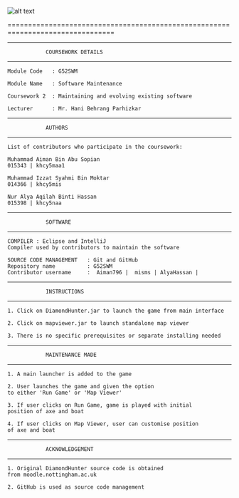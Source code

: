 
![alt text](http://i.imgur.com/nZGf2N7.png "Diamond Hunter")

================================================================================
________________________________________________________________________________

				COURSEWORK DETAILS
________________________________________________________________________________


	Module Code   : G52SWM

 	Module Name   : Software Maintenance

	Coursework 2  : Maintaining and evolving existing software

	Lecturer      : Mr. Hani Behrang Parhizkar

________________________________________________________________________________

				AUTHORS
________________________________________________________________________________

	
	List of contributors who participate in the coursework:

	Muhammad Aiman Bin Abu Sopian
	015343 | khcy5maa1

	Muhammad Izzat Syahmi Bin Moktar
	014366 | khcy5mis

	Nur Alya Aqilah Binti Hassan
	015398 | khcy5naa


________________________________________________________________________________

				SOFTWARE 
________________________________________________________________________________


	COMPILER : Eclipse and IntelliJ
	Compiler used by contributors to maintain the software

	SOURCE CODE MANAGEMENT   : Git and GitHub
	Repository name          : G52SWM
	Contributor username     :  Aiman796 |  misms | AlyaHassan |

________________________________________________________________________________

				INSTRUCTIONS 
________________________________________________________________________________


	1. Click on DiamondHunter.jar to launch the game from main interface

	2. Click on mapviewer.jar to launch standalone map viewer

	3. There is no specific prerequisites or separate installing needed 

________________________________________________________________________________

				MAINTENANCE MADE
________________________________________________________________________________


	1. A main launcher is added to the game

	2. User launches the game and given the option 
	to either 'Run Game' or 'Map Viewer'

	3. If user clicks on Run Game, game is played with initial
	position of axe and boat

	4. If user clicks on Map Viewer, user can customise position
	of axe and boat

________________________________________________________________________________

				ACKNOWLEDGEMENT 
________________________________________________________________________________

	1. Original DiamondHunter source code is obtained 
	from moodle.nottingham.ac.uk

	2. GitHub is used as source code management

		

